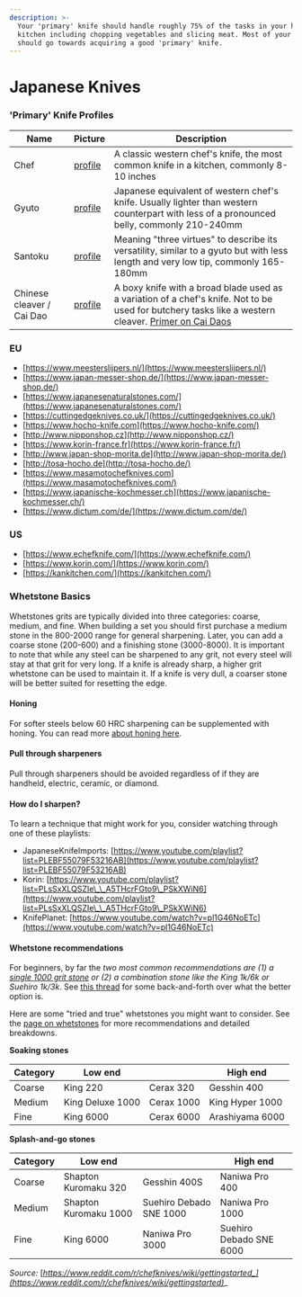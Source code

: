 ```yaml
---
description: >-
  Your 'primary' knife should handle roughly 75% of the tasks in your home
  kitchen including chopping vegetables and slicing meat. Most of your budget
  should go towards acquiring a good 'primary' knife.
---
```


# Japanese Knives

### 'Primary' Knife Profiles

| **Name**                  | **Picture**                                | **Description**                                                                                                                                                                                                                                                                |
| ------------------------- | ------------------------------------------ | ------------------------------------------------------------------------------------------------------------------------------------------------------------------------------------------------------------------------------------------------------------------------------ |
| Chef                      | [profile](https://i.imgur.com/Ez75e6M.png) | A classic western chef's knife, the most common knife in a kitchen, commonly 8-10 inches                                                                                                                                                                                       |
| Gyuto                     | [profile](https://i.imgur.com/tXlw1Tg)     | Japanese equivalent of western chef's knife. Usually lighter than western counterpart with less of a pronounced belly, commonly 210-240mm                                                                                                                                      |
| Santoku                   | [profile](https://i.imgur.com/dmKFXSP)     | Meaning "three virtues" to describe its versatility, similar to a gyuto but with less length and very low tip, commonly 165-180mm                                                                                                                                              |
| Chinese cleaver / Cai Dao | [profile](https://i.imgur.com/I4CcuQQ.png) | A boxy knife with a broad blade used as a variation of a chef's knife. Not to be used for butchery tasks like a western cleaver. [Primer on Cai Daos](https://www.reddit.com/r/chefknives/comments/pamafm/a\_short\_primer\_on\_%E8%8F%9C%E5%88%80\_chinese\_kitchen\_knives/) |

### EU

* [https://www.meesterslijpers.nl/](https://www.meesterslijpers.nl/)
* [https://www.japan-messer-shop.de/](https://www.japan-messer-shop.de/)
* [https://www.japanesenaturalstones.com/](https://www.japanesenaturalstones.com/)
* [https://cuttingedgeknives.co.uk/](https://cuttingedgeknives.co.uk/)
* [https://www.hocho-knife.com](https://www.hocho-knife.com/)
* [http://www.nipponshop.cz](http://www.nipponshop.cz/)
* [https://www.korin-france.fr](https://www.korin-france.fr/)
* [http://www.japan-shop-morita.de](http://www.japan-shop-morita.de/)
* [http://tosa-hocho.de](http://tosa-hocho.de/)
* [https://www.masamotochefknives.com](https://www.masamotochefknives.com/)
* [https://www.japanische-kochmesser.ch](https://www.japanische-kochmesser.ch/)
* [https://www.dictum.com/de/](https://www.dictum.com/de/)

### US

* [https://www.echefknife.com/](https://www.echefknife.com/)
* [https://www.korin.com/](https://www.korin.com/)
* [https://kankitchen.com/](https://kankitchen.com/)

### Whetstone Basics

Whetstones grits are typically divided into three categories: coarse, medium, and fine. When building a set you should first purchase a medium stone in the 800-2000 range for general sharpening. Later, you can add a coarse stone (200-600) and a finishing stone (3000-8000). It is important to note that while any steel can be sharpened to any grit, not every steel will stay at that grit for very long. If a knife is already sharp, a higher grit whetstone can be used to maintain it. If a knife is very dull, a coarser stone will be better suited for resetting the edge.

#### Honing

For softer steels below 60 HRC sharpening can be supplemented with honing. You can read more [about honing here](https://www.reddit.com/r/chefknives/wiki/honing).

#### Pull through sharpeners

Pull through sharpeners should be avoided regardless of if they are handheld, electric, ceramic, or diamond.

#### How do I sharpen? <a href="#wiki_how_do_i_sharpen.3f" id="wiki_how_do_i_sharpen.3f"></a>

To learn a technique that might work for you, consider watching through one of these playlists:

* JapaneseKnifeImports: [https://www.youtube.com/playlist?list=PLEBF55079F53216AB](https://www.youtube.com/playlist?list=PLEBF55079F53216AB)
* Korin: [https://www.youtube.com/playlist?list=PLsSxXLQSZIe\_\_A5THcrFGto9\_PSkXWiN6](https://www.youtube.com/playlist?list=PLsSxXLQSZIe\_\_A5THcrFGto9\_PSkXWiN6)
* KnifePlanet: [https://www.youtube.com/watch?v=pl1G46NoETc](https://www.youtube.com/watch?v=pl1G46NoETc)

#### Whetstone recommendations <a href="#wiki_whetstone_recommendations" id="wiki_whetstone_recommendations"></a>

For beginners, by far the _two most common recommendations are (1) a_ [_single 1000 grit stone_](https://www.reddit.com/r/chefknives/comments/icuif5/the\_comprehensive\_beginners\_stone\_buying\_guide/) _or (2) a combination stone like the King 1k/6k or Suehiro 1k/3k_. See [this thread](https://www.reddit.com/r/chefknives/comments/ej66dq/i\_bought\_a\_knife\_now\_what/fcvvu5p?context=3) for some back-and-forth over what the better option is.

Here are some "tried and true" whetstones you might want to consider. See the [page on whetstones](https://www.reddit.com/r/chefknives/wiki/whetstones) for more recommendations and detailed breakdowns.

**Soaking stones**

| Category | Low end          |            | High end        |
| -------- | ---------------- | ---------- | --------------- |
| Coarse   | King 220         | Cerax 320  | Gesshin 400     |
| Medium   | King Deluxe 1000 | Cerax 1000 | King Hyper 1000 |
| Fine     | King 6000        | Cerax 6000 | Arashiyama 6000 |

**Splash-and-go stones**

| Category | Low end               |                         | High end                |
| -------- | --------------------- | ----------------------- | ----------------------- |
| Coarse   | Shapton Kuromaku 320  | Gesshin 400S            | Naniwa Pro 400          |
| Medium   | Shapton Kuromaku 1000 | Suehiro Debado SNE 1000 | Naniwa Pro 1000         |
| Fine     | King 6000             | Naniwa Pro 3000         | Suehiro Debado SNE 6000 |

_Source:_ [_https://www.reddit.com/r/chefknives/wiki/gettingstarted_](https://www.reddit.com/r/chefknives/wiki/gettingstarted)__
